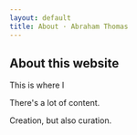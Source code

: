 ```yaml
---
layout: default
title: About · Abraham Thomas
---
```







## About this website

This is where I 

There's a lot of content.

Creation, but also curation.


